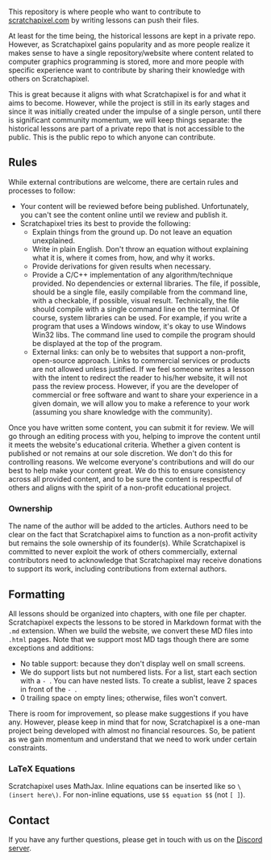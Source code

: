 This repository is where people who want to contribute to [scratchapixel.com](https://www.scratchapixel.com/) by writing lessons can push their files.

At least for the time being, the historical lessons are kept in a private repo. However, as Scratchapixel gains popularity and as more people realize it makes sense to have a single repository/website where content related to computer graphics programming is stored, more and more people with specific experience want to contribute by sharing their knowledge with others on Scratchapixel.

This is great because it aligns with what Scratchapixel is for and what it aims to become. However, while the project is still in its early stages and since it was initially created under the impulse of a single person, until there is significant community momentum, we will keep things separate: the historical lessons are part of a private repo that is not accessible to the public. This is the public repo to which anyone can contribute.

## Rules

While external contributions are welcome, there are certain rules and processes to follow:

- Your content will be reviewed before being published. Unfortunately, you can't see the content online until we review and publish it.
- Scratchapixel tries its best to provide the following:
  - Explain things from the ground up. Do not leave an equation unexplained.
  - Write in plain English. Don't throw an equation without explaining what it is, where it comes from, how, and why it works.
  - Provide derivations for given results when necessary.
  - Provide a C/C++ implementation of any algorithm/technique provided. No dependencies or external libraries. The file, if possible, should be a single file, easily compilable from the command line, with a checkable, if possible, visual result. Technically, the file should compile with a single command line on the terminal. Of course, system libraries can be used. For example, if you write a program that uses a Windows window, it's okay to use Windows Win32 libs. The command line used to compile the program should be displayed at the top of the program.
  - External links: can only be to websites that support a non-profit, open-source approach. Links to commercial services or products are not allowed unless justified. If we feel someone writes a lesson with the intent to redirect the reader to his/her website, it will not pass the review process. However, if you are the developer of commercial or free software and want to share your experience in a given domain, we will allow you to make a reference to your work (assuming you share knowledge with the community).

Once you have written some content, you can submit it for review. We will go through an editing process with you, helping to improve the content until it meets the website's educational criteria. Whether a given content is published or not remains at our sole discretion. We don't do this for controlling reasons. We welcome everyone's contributions and will do our best to help make your content great. We do this to ensure consistency across all provided content, and to be sure the content is respectful of others and aligns with the spirit of a non-profit educational project.

### Ownership

The name of the author will be added to the articles. Authors need to be clear on the fact that Scratchapixel aims to function as a non-profit activity but remains the sole ownership of its founder(s). While Scratchapixel is committed to never exploit the work of others commercially, external contributors need to acknowledge that Scratchapixel may receive donations to support its work, including contributions from external authors.

## Formatting

All lessons should be organized into chapters, with one file per chapter. Scratchapixel expects the lessons to be stored in Markdown format with the `.md` extension. When we build the website, we convert these MD files into `.html` pages. Note that we support most MD tags though there are some exceptions and additions:

- No table support: because they don't display well on small screens.
- We do support lists but not numbered lists. For a list, start each section with a `- `. You can have nested lists. To create a sublist, leave 2 spaces in front of the `- `.
- 0 trailing space on empty lines; otherwise, files won't convert.

There is room for improvement, so please make suggestions if you have any. However, please keep in mind that for now, Scratchapixel is a one-man project being developed with almost no financial resources. So, be patient as we gain momentum and understand that we need to work under certain constraints.

### LaTeX Equations

Scratchapixel uses MathJax. Inline equations can be inserted like so `\(insert here\)`. For non-inline equations, use `$$ equation $$` (not `[ ]`).

## Contact

If you have any further questions, please get in touch with us on the [Discord server](https://discord.gg/bmWVasTduj).
